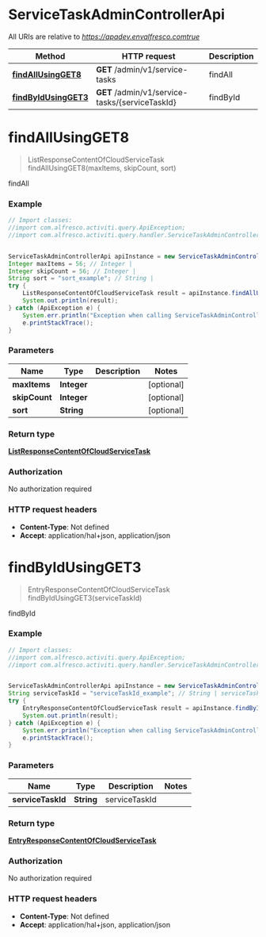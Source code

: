 # ServiceTaskAdminControllerApi

All URIs are relative to *https://apadev.envalfresco.comtrue*

Method | HTTP request | Description
------------- | ------------- | -------------
[**findAllUsingGET8**](ServiceTaskAdminControllerApi.md#findAllUsingGET8) | **GET** /admin/v1/service-tasks | findAll
[**findByIdUsingGET3**](ServiceTaskAdminControllerApi.md#findByIdUsingGET3) | **GET** /admin/v1/service-tasks/{serviceTaskId} | findById


<a name="findAllUsingGET8"></a>
# **findAllUsingGET8**
> ListResponseContentOfCloudServiceTask findAllUsingGET8(maxItems, skipCount, sort)

findAll

### Example
```java
// Import classes:
//import com.alfresco.activiti.query.ApiException;
//import com.alfresco.activiti.query.handler.ServiceTaskAdminControllerApi;


ServiceTaskAdminControllerApi apiInstance = new ServiceTaskAdminControllerApi();
Integer maxItems = 56; // Integer | 
Integer skipCount = 56; // Integer | 
String sort = "sort_example"; // String | 
try {
    ListResponseContentOfCloudServiceTask result = apiInstance.findAllUsingGET8(maxItems, skipCount, sort);
    System.out.println(result);
} catch (ApiException e) {
    System.err.println("Exception when calling ServiceTaskAdminControllerApi#findAllUsingGET8");
    e.printStackTrace();
}
```

### Parameters

Name | Type | Description  | Notes
------------- | ------------- | ------------- | -------------
 **maxItems** | **Integer**|  | [optional]
 **skipCount** | **Integer**|  | [optional]
 **sort** | **String**|  | [optional]

### Return type

[**ListResponseContentOfCloudServiceTask**](ListResponseContentOfCloudServiceTask.md)

### Authorization

No authorization required

### HTTP request headers

 - **Content-Type**: Not defined
 - **Accept**: application/hal+json, application/json

<a name="findByIdUsingGET3"></a>
# **findByIdUsingGET3**
> EntryResponseContentOfCloudServiceTask findByIdUsingGET3(serviceTaskId)

findById

### Example
```java
// Import classes:
//import com.alfresco.activiti.query.ApiException;
//import com.alfresco.activiti.query.handler.ServiceTaskAdminControllerApi;


ServiceTaskAdminControllerApi apiInstance = new ServiceTaskAdminControllerApi();
String serviceTaskId = "serviceTaskId_example"; // String | serviceTaskId
try {
    EntryResponseContentOfCloudServiceTask result = apiInstance.findByIdUsingGET3(serviceTaskId);
    System.out.println(result);
} catch (ApiException e) {
    System.err.println("Exception when calling ServiceTaskAdminControllerApi#findByIdUsingGET3");
    e.printStackTrace();
}
```

### Parameters

Name | Type | Description  | Notes
------------- | ------------- | ------------- | -------------
 **serviceTaskId** | **String**| serviceTaskId |

### Return type

[**EntryResponseContentOfCloudServiceTask**](EntryResponseContentOfCloudServiceTask.md)

### Authorization

No authorization required

### HTTP request headers

 - **Content-Type**: Not defined
 - **Accept**: application/hal+json, application/json


